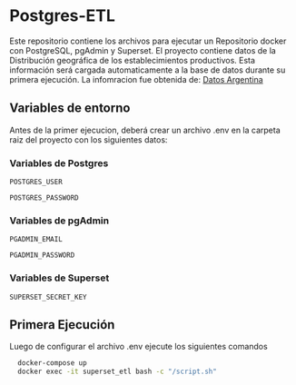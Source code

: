 # Postgres-ETL
Este repositorio contiene los archivos para ejecutar un Repositorio docker con PostgreSQL, pgAdmin y Superset. El proyecto contiene datos de la Distribución geográfica de los establecimientos productivos. Esta información será cargada automaticamente a la base de datos durante su primera ejecución.
La infomracion fue obtenida de: [Datos Argentina](https://datos.gob.ar)
## Variables de entorno

Antes de la primer ejecucion, deberá crear un archivo .env en la carpeta raiz del proyecto con los siguientes datos:

### Variables de Postgres
`POSTGRES_USER`

`POSTGRES_PASSWORD`

### Variables de pgAdmin
`PGADMIN_EMAIL`

`PGADMIN_PASSWORD`

### Variables de Superset
`SUPERSET_SECRET_KEY`

## Primera Ejecución
Luego de configurar el archivo .env ejecute los siguientes comandos
```bash
  docker-compose up
  docker exec -it superset_etl bash -c "/script.sh"
```

